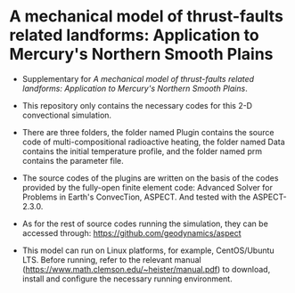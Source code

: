 # A mechanical model of thrust-faults related landforms: Application to Mercury's Northern Smooth Plains
* Supplementary for *A mechanical model of thrust-faults related landforms: Application to Mercury's Northern Smooth Plains*.  
  
* This repository only contains the necessary codes for this 2-D convectional simulation. 

* There are three folders, the folder named Plugin contains the source code of multi-compositional radioactive heating, the folder named Data contains the initial temperature profile, and the folder named prm contains the parameter file.

* The source codes of the plugins are written on the basis of the codes provided by the fully-open finite element code: Advanced Solver for Problems in Earth's ConvecTion, ASPECT. And tested with the ASPECT-2.3.0.

* As for the rest of source codes running the simulation, they can be accessed through: https://github.com/geodynamics/aspect
  
* This model can run on Linux platforms, for example, CentOS/Ubuntu LTS. Before running, refer to the relevant manual (https://www.math.clemson.edu/~heister/manual.pdf) to download, install and configure the necessary running environment.
